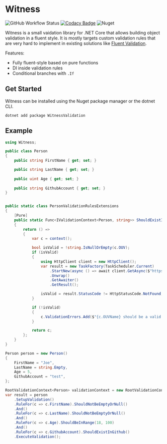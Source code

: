 # Witness

![GitHub Workflow Status](https://img.shields.io/github/workflow/status/MrZoidberg/Witness/Build) [![Codacy Badge](https://app.codacy.com/project/badge/Grade/69696e45f75f455e9a7654ca2b12f227)](https://www.codacy.com/manual/mihail.merkulov/Witness?utm_source=github.com&amp;utm_medium=referral&amp;utm_content=MrZoidberg/Witness&amp;utm_campaign=Badge_Grade) ![Nuget](https://img.shields.io/nuget/v/WitnessValidation)

Witness is a small vaidation library for .NET Core that allows building object validation in a fluent style.
It is mostly targets custom validation rules that are very hard to implement in existing solutions like [Fluent Validation](https://github.com/FluentValidation/FluentValidation).

Features:

- Fully fluent-style based on pure functions
- DI inside validation rules
- Conditional branches with `.If`

## Get Started

Witness can be installed using the Nuget package manager or the dotnet CLI.

`dotnet add package WitnessValidation`

## Example

```csharp
using Witness;

public class Person
{
    public string FirstName { get; set; }

    public string LastName { get; set; }
    
    public uint Age { get; set; }
    
    public string GithubAccount { get; set; }
}


public static class PersonValidationRulesExtensions
{    
    [Pure]
    public static Func<IValidationContext<Person, string>> ShouldExistInGithub(this Func<IValidationContext<Person, string>> context)
    {
        return () =>
        {
            var c = context();

            bool isValid = !string.IsNullOrEmpty(c.OUV);
            if (isValid)
            {
                using HttpClient client = new HttpClient();
                var result = new TaskFactory(TaskScheduler.Current)
                    .StartNew(async () => await client.GetAsync($"https://github.com/{c.OUV}"))
                    .Unwrap()
                    .GetAwaiter()
                    .GetResult();

                isValid = result.StatusCode != HttpStatusCode.NotFound;
            }

            if (!isValid)
            {
                c.ValidationErrors.Add($"{c.OUVName} should be a valid Github username");
            }

            return c;
        };
    }
}

Person person = new Person()
{
    FirstName = "Joe",
    LastName = string.Empty,
    Age = 5,
    GithubAccount = "test",
};

RootValidationContext<Person> validationContext = new RootValidationContext<Person>(person);
var result = person
    .SetupValidation()
    .RuleFor(c => c.FirstName).ShouldNotBeEmptyOrNull()
    .And()
    .RuleFor(c => c.LastName).ShouldNotBeEmptyOrNull()
    .And()
    .RuleFor(c => c.Age).ShouldBeInRange(18, 100)
    .And()
    .RuleFor(c => c.GithubAccount).ShouldExistInGithub()
    .ExecuteValidation();
```
